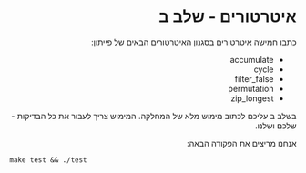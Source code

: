 <div dir="rtl" lang="he">

# איטרטורים - שלב ב

כתבו חמישה איטרטורים בסגנון האיטרטורים הבאים של פייתון:

* accumulate
* cycle
* filter_false
* permutation
* zip_longest

בשלב ב עליכם לכתוב מימוש מלא של המחלקה. 
המימוש צריך לעבור את כל הבדיקות - שלכם ושלנו.

אנחנו מריצים את הפקודה הבאה:

<div dir='ltr'>

	make test && ./test

</div>
</div>
